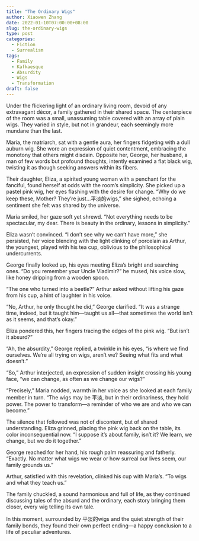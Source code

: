 ```yaml
---
title: "The Ordinary Wigs"
author: Xiaowen Zhang
date: 2022-01-10T07:00:00+08:00
slug: the-ordinary-wigs
type: post
categories:
  - Fiction
  - Surrealism
tags:
  - Family
  - Kafkaesque
  - Absurdity
  - Wigs
  - Transformation
draft: false
---
```


Under the flickering light of an ordinary living room, devoid of any extravagant décor, a family gathered in their shared space. The centerpiece of the room was a small, unassuming table covered with an array of plain wigs. They varied in style, but not in grandeur, each seemingly more mundane than the last.

Maria, the matriarch, sat with a gentle aura, her fingers fidgeting with a dull auburn wig. She wore an expression of quiet contentment, embracing the monotony that others might disdain. Opposite her, George, her husband, a man of few words but profound thoughts, intently examined a flat black wig, twisting it as though seeking answers within its fibers.

Their daughter, Eliza, a spirited young woman with a penchant for the fanciful, found herself at odds with the room’s simplicity. She picked up a pastel pink wig, her eyes flashing with the desire for change. “Why do we keep these, Mother? They’re just...平淡的wigs,” she sighed, echoing a sentiment she felt was shared by the universe.

Maria smiled, her gaze soft yet shrewd. “Not everything needs to be spectacular, my dear. There is beauty in the ordinary, lessons in simplicity.”

Eliza wasn’t convinced. “I don’t see why we can’t have more,” she persisted, her voice blending with the light clinking of porcelain as Arthur, the youngest, played with his tea cup, oblivious to the philosophical undercurrents.

George finally looked up, his eyes meeting Eliza’s bright and searching ones. “Do you remember your Uncle Vladimir?” he mused, his voice slow, like honey dripping from a wooden spoon.

“The one who turned into a beetle?” Arthur asked without lifting his gaze from his cup, a hint of laughter in his voice.

“No, Arthur, he only thought he did,” George clarified. “It was a strange time, indeed, but it taught him—taught us all—that sometimes the world isn’t as it seems, and that’s okay.”

Eliza pondered this, her fingers tracing the edges of the pink wig. “But isn’t it absurd?”

“Ah, the absurdity,” George replied, a twinkle in his eyes, “is where we find ourselves. We’re all trying on wigs, aren’t we? Seeing what fits and what doesn’t.”

“So,” Arthur interjected, an expression of sudden insight crossing his young face, “we can change, as often as we change our wigs?”

“Precisely,” Maria nodded, warmth in her voice as she looked at each family member in turn. “The wigs may be 平淡, but in their ordinariness, they hold power. The power to transform—a reminder of who we are and who we can become.”

The silence that followed was not of discontent, but of shared understanding. Eliza grinned, placing the pink wig back on the table, its color inconsequential now. “I suppose it’s about family, isn’t it? We learn, we change, but we do it together.”

George reached for her hand, his rough palm reassuring and fatherly. “Exactly. No matter what wigs we wear or how surreal our lives seem, our family grounds us.”

Arthur, satisfied with this revelation, clinked his cup with Maria’s. “To wigs and what they teach us.”

The family chuckled, a sound harmonious and full of life, as they continued discussing tales of the absurd and the ordinary, each story bringing them closer, every wig telling its own tale.

In this moment, surrounded by 平淡的wigs and the quiet strength of their family bonds, they found their own perfect ending—a happy conclusion to a life of peculiar adventures.